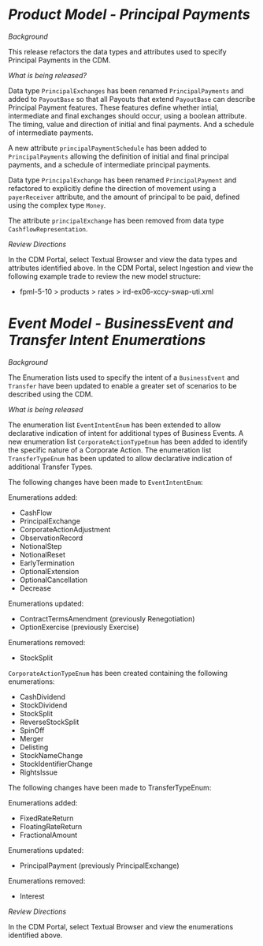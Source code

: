 # *Product Model - Principal Payments*

_Background_

This release refactors the data types and attributes used to specify Principal Payments in the CDM.

_What is being released?_

Data type `PrincipalExchanges` has been renamed `PrincipalPayments` and added to `PayoutBase` so that all Payouts that extend `PayoutBase` can describe Principal Payment features.  These features define whether intial, intermediate and final exchanges should occur, using a boolean attribute.  The timing, value and direction of initial and final payments.  And a schedule of intermediate payments.

A new attribute `principalPaymentSchedule` has been added to `PrincipalPayments` allowing the definition of initial and final principal payments, and a schedule of intermediate principal payments.

Data type `PrincipalExchange` has been renamed `PrincipalPayment` and refactored to explicitly define the direction of movement using a `payerReceiver` attribute, and the amount of principal to be paid, defined using the complex type `Money`.

The attribute `principalExchange` has been removed from data type `CashflowRepresentation`.

_Review Directions_
 
In the CDM Portal, select Textual Browser and view the data types and attributes identified above.
In the CDM Portal, select Ingestion and view the following example trade to review the new model structure:

- fpml-5-10 > products > rates > ird-ex06-xccy-swap-uti.xml 

# *Event Model - BusinessEvent and Transfer Intent Enumerations*

_Background_

The Enumeration lists used to specify the intent of a `BusinessEvent` and `Transfer` have been updated to enable a greater set of scenarios to be described using the CDM.

_What is being released_

The enumeration list `EventIntentEnum` has been extended to allow declarative indication of intent for additional types of Business Events.  A new enumeration list `CorporateActionTypeEnum` has been added to identify the specific nature of a Corporate Action.  The enumeration list `TransferTypeEnum` has been updated to allow declarative indication of additional Transfer Types.

The following changes have been made to `EventIntentEnum`:

Enumerations added:

- CashFlow
- PrincipalExchange
- CorporateActionAdjustment
- ObservationRecord
- NotionalStep
- NotionalReset
- EarlyTermination
- OptionalExtension
- OptionalCancellation
- Decrease

Enumerations updated:

- ContractTermsAmendment (previously Renegotiation)
- OptionExercise (previously Exercise)

Enumerations removed:

- StockSplit

`CorporateActionTypeEnum` has been created containing the following enumerations:

- CashDividend
- StockDividend
-	StockSplit
-	ReverseStockSplit
-	SpinOff
-	Merger
-	Delisting
-	StockNameChange
-	StockIdentifierChange
-	RightsIssue

The following changes have been made to TransferTypeEnum:

Enumerations added:
- FixedRateReturn
- FloatingRateReturn
- FractionalAmount

Enumerations updated:
- PrincipalPayment (previously PrincipalExchange)

Enumerations removed:
- Interest

_Review Directions_
 
In the CDM Portal, select Textual Browser and view the enumerations identified above.
